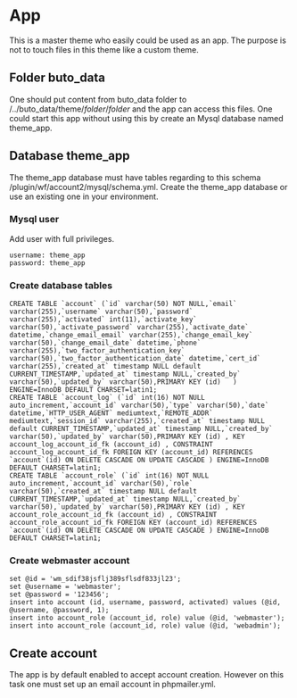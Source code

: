 # App
This is a master theme who easily could be used as an app. The purpose is not to touch files in this theme like a custom theme.

## Folder buto_data
One should put content from buto_data folder to /../buto_data/theme/_folder_/_folder_ and the app can access this files. 
One could start this app without using this by create an Mysql database named theme_app.

## Database theme_app
The theme_app database must have tables regarding to this schema /plugin/wf/account2/mysql/schema.yml.
Create the theme_app database or use an existing one in your environment.

### Mysql user
Add user with full privileges.
```
username: theme_app
password: theme_app
```

### Create database tables
```
CREATE TABLE `account` (`id` varchar(50) NOT NULL,`email` varchar(255),`username` varchar(50),`password` varchar(255),`activated` int(11),`activate_key` varchar(50),`activate_password` varchar(255),`activate_date` datetime,`change_email_email` varchar(255),`change_email_key` varchar(50),`change_email_date` datetime,`phone` varchar(255),`two_factor_authentication_key` varchar(50),`two_factor_authentication_date` datetime,`cert_id` varchar(255),`created_at` timestamp NULL default CURRENT_TIMESTAMP,`updated_at` timestamp NULL,`created_by` varchar(50),`updated_by` varchar(50),PRIMARY KEY (id)   ) ENGINE=InnoDB DEFAULT CHARSET=latin1;
CREATE TABLE `account_log` (`id` int(16) NOT NULL auto_increment,`account_id` varchar(50),`type` varchar(50),`date` datetime,`HTTP_USER_AGENT` mediumtext,`REMOTE_ADDR` mediumtext,`session_id` varchar(255),`created_at` timestamp NULL default CURRENT_TIMESTAMP,`updated_at` timestamp NULL,`created_by` varchar(50),`updated_by` varchar(50),PRIMARY KEY (id) , KEY account_log_account_id_fk (account_id) , CONSTRAINT account_log_account_id_fk FOREIGN KEY (account_id) REFERENCES `account`(id) ON DELETE CASCADE ON UPDATE CASCADE ) ENGINE=InnoDB DEFAULT CHARSET=latin1;
CREATE TABLE `account_role` (`id` int(16) NOT NULL auto_increment,`account_id` varchar(50),`role` varchar(50),`created_at` timestamp NULL default CURRENT_TIMESTAMP,`updated_at` timestamp NULL,`created_by` varchar(50),`updated_by` varchar(50),PRIMARY KEY (id) , KEY account_role_account_id_fk (account_id) , CONSTRAINT account_role_account_id_fk FOREIGN KEY (account_id) REFERENCES `account`(id) ON DELETE CASCADE ON UPDATE CASCADE ) ENGINE=InnoDB DEFAULT CHARSET=latin1;
```

### Create webmaster account
```
set @id = 'wm_sdif38jsflj389sflsdf833jl23';
set @username = 'webmaster';
set @password = '123456';
insert into account (id, username, password, activated) values (@id, @username, @password, 1);
insert into account_role (account_id, role) value (@id, 'webmaster');
insert into account_role (account_id, role) value (@id, 'webadmin');
```

## Create account
The app is by default enabled to accept account creation. However on this task one must set up an email account in phpmailer.yml.
 